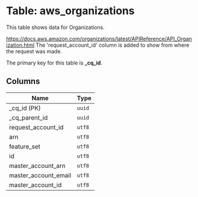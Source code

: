 # Table: aws_organizations

This table shows data for Organizations.

https://docs.aws.amazon.com/organizations/latest/APIReference/API_Organization.html
The 'request_account_id' column is added to show from where the request was made.

The primary key for this table is **_cq_id**.

## Columns

| Name          | Type          |
| ------------- | ------------- |
|_cq_id (PK)|`uuid`|
|_cq_parent_id|`uuid`|
|request_account_id|`utf8`|
|arn|`utf8`|
|feature_set|`utf8`|
|id|`utf8`|
|master_account_arn|`utf8`|
|master_account_email|`utf8`|
|master_account_id|`utf8`|